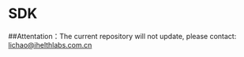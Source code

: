 # SDK

##Attentation：The current repository will not update, please contact: lichao@ihelthlabs.com.cn





